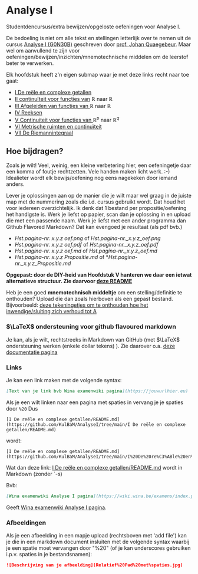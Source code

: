# Analyse I

Studentdencursus/extra bewijzen/opgeloste oefeningen voor Analyse I.

De bedoeling is niet om alle tekst en stellingen letterlijk over te nemen uit de cursus [Analyse I (G0N30B)](https://onderwijsaanbod.kuleuven.be/syllabi/n/G0N30BN.htm#activetab=doelstellingen_idp4280048) geschreven door [prof. Johan Quaegebeur](https://www.kuleuven.be/wieiswie/nl/person/00003952).
Maar wel om aanvullend te zijn voor oefeningen/bewijzen/inzichten/mnemotechnische middelen om de leerstof beter te verwerken.

Elk hoofdstuk heeft z'n eigen submap waar je met deze links recht naar toe gaat:

- [I De reële en complexe getallen](https://github.com/KulBaM/AnalyseI/tree/main/I%20De%20re%C3%ABle%20en%20complexe%20getallen)
- [II continuïteit voor functies van](https://github.com/KulBaM/AnalyseI/tree/main/II%20Continu%C3%AFteit%20voor%20functies%20van%20R%20naar%20R) $\mathbb{R}$ naar $\mathbb{R}$
- [III Afgeleiden van functies van ](https://github.com/KulBaM/AnalyseI/tree/main/III%20Afgeleiden%20van%20%20functies%20van%20R%20naar%20R)$\mathbb{R}$ naar $\mathbb{R}$
- [IV Reeksen](https://github.com/KulBaM/AnalyseI/tree/main/IV%20Reeksen)
- [V Continuiteit voor functies van ](https://github.com/KulBaM/AnalyseI/tree/main/V%20Continu%C3%AFteit%20voor%20functies%20van%20R%5Ep%20naar%20R%5Eq)$\mathbb{R}^p$ naar $\mathbb{R}^q$
- [VI Metrische ruimten en continuïteit](https://github.com/KulBaM/AnalyseI/tree/main/VI%20Metrische%20ruimten%20en%20%20continu%C3%AFteit)
- [VII De Riemannintegraal](https://github.com/KulBaM/AnalyseI/tree/main/VII%20De%20Riemannintegraal)


## Hoe bijdragen?

Zoals je wilt! Veel, weinig, een kleine verbetering hier, een oefeningetje daar een komma of foutje rechtzetten. Vele handen maken licht werk. :-)
Idealieter wordt elk bewijs/oefening nog eens nagekeken door iemand anders.

Lever je oplossingen aan op de manier die je wilt maar wel graag in de juiste map met de nummering zoals die i.d. cursus gebruikt wordt. Dat houd het voor iedereen overzichtelijk. Ik denk dat 1 bestand per propositie/oefening het handigste is. Werk je liefst op papier, scan dan je oplossing in en upload die met een passende naam. Werk je liefst met een ander programma dan Github Flavored Markdown? Dat kan evengoed je resultaat (als pdf bvb.)

 - *Hst.pagina-nr. x.y.z oef.png* of *Hst.pagina-nr._x.y.z_oef.png*
 - *Hst.pagina-nr. x.y.z oef.pdf* of *Hst.pagina-nr._x.y.z_oef.pdf*
 - *Hst.pagina-nr. x.y.z oef.md* of *Hst.pagina-nr._x.y.z_oef.md*
 - *Hst.pagina-nr. x.y.z Propositie.md* of **Hst.pagina-nr._x.y.z_Propositie.md*
 
 **Opgepast: door de DIY-heid van Hoofdstuk V hanteren we daar een ietwat alternatieve structuur. Zie daarvoor [deze README](V%20Continuïteit%20voor%20functies%20van%20R^p%20naar%20R^q/README.md)**
 
Heb je een goed **mnemotechnisch middeltje** om een stelling/definitie te onthouden? Upload die dan zoals hierboven als een gepast bestand. Bijvoorbeeld: [deze tekeningetjes om te onthouden hoe het inwendige/sluiting zich verhoud tot A](https://github.com/KulBaM/AnalyseI/blob/main/I%20De%20re%C3%ABle%20en%20complexe%20getallen/I.72%203.2.1%20Definitie.md)



### $\LaTeX$ ondersteuning voor github flavoured markdown
Je kan, als je wilt, rechtstreeks in Markdown van GitHub (met $\LaTeX$ ondersteuning werken (enkele dollar tekens) ). Zie daarover o.a. [deze documentatie pagina](https://docs.github.com/en/get-started/writing-on-github/working-with-advanced-formatting/writing-mathematical-expressions)


### Links

Je kan een link maken met de volgende syntax:

```Markdown
[Text van je link bvb Wina examenwiki pagina](https://jouwurlhier.eu)
```

Als je een wilt linken naar een pagina met spaties in vervang je je spaties door ```%20```
Dus

```
[I De reële en complexe getallen/README.md](https://github.com/KulBaM/AnalyseI/tree/main/I De reële en complexe getallen/README.md)
```

wordt:

```
[I De reële en complexe getallen/README.md](https://github.com/KulBaM/AnalyseI/tree/main/I%20De%20re%C3%ABle%20en%20complexe%20getallen/README.md)
```

Wat dan deze link: [I De reële en complexe getallen/README.md](https://github.com/KulBaM/AnalyseI/tree/main/I%20De%20re%C3%ABle%20en%20complexe%20getallen/README.md) wordt in Markdown (zonder `-s)

Bvb: 
```Markdown
[Wina examenwiki Analyse I pagina](https://wiki.wina.be/examens/index.php/Analyse_I)
```
Geeft [Wina examenwiki Analyse I pagina](https://wiki.wina.be/examens/index.php/Analyse_I).

### Afbeeldingen 

Als je een afbeelding in een mapje upload (rechtsboven met 'add file') kan je die in een markdown document insluiten met de volgende syntax waarbij je een spatie moet vervangen door "%20" (of je kan underscores gebruiken i.p.v. spaties in je bestandsnamen):

```Markdown
![Beschrijving van je afbeelding](Relatief%20Pad%20met%spaties.jpg)
```
